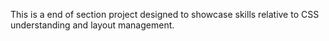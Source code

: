 This is a end of section project designed to showcase skills relative to CSS understanding and layout management.